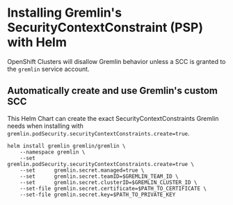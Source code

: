 # Installing Gremlin's SecurityContextConstraint (PSP) with Helm

OpenShift Clusters will disallow Gremlin behavior unless a SCC is granted to the `gremlin` service account.

## Automatically create and use Gremlin's custom SCC

This Helm Chart can create the exact SecurityContextConstraints Gremlin needs when installing with `gremlin.podSecurity.securityContextConstraints.create=true`.

```shell
helm install gremlin gremlin/gremlin \
    --namespace gremlin \
    --set      gremlin.podSecurity.securityContextConstraints.create=true \
    --set      gremlin.secret.managed=true \
    --set      gremlin.secret.teamID=$GREMLIN_TEAM_ID \
    --set      gremlin.secret.clusterID=$GREMLIN_CLUSTER_ID \
    --set-file gremlin.secret.certificate=$PATH_TO_CERTIFICATE \
    --set-file gremlin.secret.key=$PATH_TO_PRIVATE_KEY
```